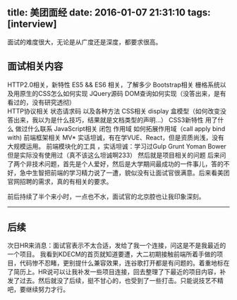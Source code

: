 title: 美团面经
date: 2016-01-07 21:31:10
tags: [interview]
---
面试的难度很大，无论是从广度还是深度，都要求很高。
<!-- more -->
## 面试相关内容
HTTP2.0相关，新特性
ES5 && ES6 相关，了解多少
Bootstrap相关 栅格系统以及用原生的CSS怎么如何实现
JQuery源码   DOM查询如何实现（没答出来，是有看过的，没有研究透彻）    
HTTP协议相关 状态请求码 以及各种方法
CSS相关 display 盒模型（如何改变没答出来，我以为是什么技巧，结果就是文档类型的声明…）
CSS3新特性  用了什么  做过什么联系
JavaScript相关  闭包 作用域 如何拓展作用域（call apply bind with)
前端框架相关 MV* 实话坦诚，有在学VUE、React，但是资质尚浅，没有大规模运用。
前端模块化的工具 ，实话坦诚：学习过Gulp Grunt Yoman Bower 但是实际没有使用过（真不该这么坦诚啊233）
然后就是项目相关的问题
后来问了两个非技术问题，首先是个人爱好，然后是大学期间最成功的一件事儿，答的不好，急中生智把前端的学习精力说了一遭，貌似没有让面试官很满意。后来看美团官网招聘的需求，真的有相关的要求。

前后持续了半个来小时，一点也不水，面试官的北京腔也让我印象深刻。 
***
## 后续

次日HR来消息：面试官表示不太合适，发给了我一个连接，问这是不是我最近的一个项目。
我看到KDECM的首页就知道要遭，大二初期接触前端所着手做的项目，代码惨不忍睹，更别提什么兼容效果，连谷歌打开都是有问题的。着重地标在了简历上。HR说可以让我补发一些项目连接，回去整理了下最近的项目内容，补发了过去。然后就没了后续，挺不甘心的，也受到了一些打击。只能说技艺不精吧，要继续努力才行。